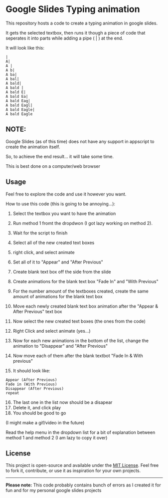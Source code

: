 
# Google Slides Typing animation

  

This repository hosts a code to create a typing animation in google slides.

  

It gets the selected textbox, then runs it though a piece of code that seperates it into parts while adding a pipe ( | ) at the end.

It will look like this:
```
|
A|
A |
A b|
A ba|
A bal|
A bald|
A bald |
A bald E|
A bald Ea|
A bald Eag|
A bald Eagl|
A bald Eagle|
A bald Eagle
```
  


  

## NOTE:

Google Slides (as of this time) does not have any support in appscript to create the animation itself.

So, to achieve the end result... it will take some time.

  

This is best done on a computer/web browser

  

  

## Usage

  

Feel free to explore the code and use it however you want.

  
  

How to use this code (this is going to be annoying...):

  

1. Select the textbox you want to have the animation

2. Run method 1 fromt the dropdwon (I got lazy working on method 2).

3. Wait for the script to finish

4. Select all of the new created text boxes

5. right click, and select animate

6. Set all of it to "Appear" and "After Previous"

7. Create blank text box off the side from the slide

8. Create animations for the blank text box "Fade In" and "With Previous"

9. For the number amount of the textboxes created, create the same amount of animations for the blank text box

10. Move each newly created blank text box animation after the "Appear & After Previous" text box

11. Now select the new created text boxes (the ones from the code)

12. Right Click and select animate (yes...)

13. Now for each new animations in the bottom of the list, change the animation to "Disappear" and "After Previous"

14. Now move each of them after the blank textbot "Fade In & With previous"

15. It should look like:
```
Appear (After Previous)
Fade in (With Previous) 
Disappear (After Previous)
repeat
```

16. The last one in the list now should be a disapear
17. Delete it, and click play
18. You should be good to go
  
(I might make a gif/video in the future)


Read the help menu in the dropdown list for a bit of explanation between method 1 and method 2
(I am lazy to copy it over)

  
  

## License

 
This project is open-source and available under the [MIT License](LICENSE). Feel free to fork it, contribute, or use it as inspiration for your own projects.

  

---

  

**Please note:** This code probably contains bunch of errors as I created it for fun and for my personal google slides projects